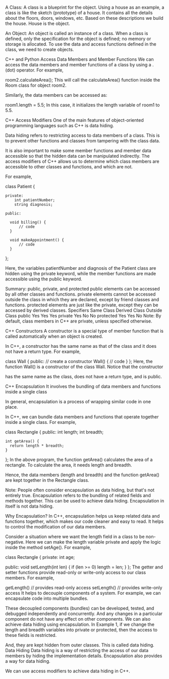A Class:
A class is a blueprint for the object. Using a house as an example, a class is like the sketch (prototype) of a house. It contains all the details about the floors, doors, windows, etc. Based on these descriptions we build the house. House is the object.

An Object:
An object is called an instance of a class.
When a class is defined, only the specification for the object is defined; no memory or storage is allocated.
To use the data and access functions defined in the class, we need to create objects.



C++ and Python Access Data Members and Member Functions
We can access the data members and member functions of a class by using a . (dot) operator. For example,

room2.calculateArea();
This will call the calculateArea() function inside the Room class for object room2.

Similarly, the data members can be accessed as:

room1.length = 5.5;
In this case, it initializes the length variable of room1 to 5.5.


C++ Access Modifiers
One of the main features of object-oriented programming languages such as C++ is data hiding.

Data hiding refers to restricting access to data members of a class. This is to prevent other functions and classes from tampering with the class data.

It is also important to make some member functions and member data accessible so that the hidden data can be manipulated indirectly.
The access modifiers of C++ allows us to determine which class members are accessible to other classes 
and functions, and which are not.

For example,

class Patient {

    private:
        int patientNumber;
        string diagnosis;

    public:

      void billing() {
          // code
      }

      void makeAppointment() {
          // code
      }
}; 
 
Here, the variables patientNumber and diagnosis of the Patient class are hidden using the private keyword, while the member functions are made accessible using the public keyword.

Summary: public, private, and protected
public elements can be accessed by all other classes and functions.
private elements cannot be accessed outside the class in which they are declared, except by friend classes and functions.
protected elements are just like the private, except they can be accessed by derived classes.
Specifiers	Same Class	Derived Class	Outside Class
public	Yes	Yes	Yes
private	Yes	No	No
protected	Yes	Yes	No
Note: By default, class members in C++ are private, unless specified otherwise.



C++ Constructors
A constructor is a special type of member function that is called automatically when an object is created.

In C++, a constructor has the same name as that of the class and it does not have a return type. For example,

class  Wall {
  public:
    // create a constructor
    Wall() {
      // code
    }
};
Here, the function Wall() is a constructor of the class Wall. Notice that the constructor

has the same name as the class,
does not have a return type, and
is public.




C++ Encapsulation
It involves the bundling of data members and functions inside a single class

In general, encapsulation is a process of wrapping similar code in one place.

In C++, we can bundle data members and functions that operate together inside a single class. For example,

class Rectangle {
  public:
    int length;
    int breadth;

    int getArea() {
      return length * breadth;
    }
};
In the above program, the function getArea() calculates the area of a rectangle. To calculate the area, it needs length and breadth.

Hence, the data members (length and breadth) and the function getArea() are kept together in the Rectangle class.

Note: People often consider encapsulation as data hiding, but that's not entirely true.
Encapsulation refers to the bundling of related fields and methods together. This can be used to achieve data hiding. Encapsulation in itself is not data hiding.

Why Encapsulation?
In C++, encapsulation helps us keep related data and functions together, which makes our code cleaner and easy to read.
It helps to control the modification of our data members.

Consider a situation where we want the length field in a class to be non-negative. Here we can make the length variable private and apply the logic inside the method setAge(). For example,

class Rectangle {
  private:
    int age;

  public:
    void setLength(int len) {
      if (len >= 0)
        length = len;
    }
};
The getter and setter functions provide read-only or write-only access to our class members. For example,

getLength()  // provides read-only access
setLength()  // provides write-only access
It helps to decouple components of a system. For example, we can encapsulate code into multiple bundles.

These decoupled components (bundles) can be developed, tested, and debugged independently and concurrently. And any changes in a particular component do not have any effect on other components.
We can also achieve data hiding using encapsulation. In Example 1, if we change the length and breadth variables into private or protected, then the access to these fields is restricted.

And, they are kept hidden from outer classes. This is called data hiding.
Data Hiding
Data hiding is a way of restricting the access of our data members by hiding the implementation details. Encapsulation also provides a way for data hiding.

We can use access modifiers to achieve data hiding in C++. 